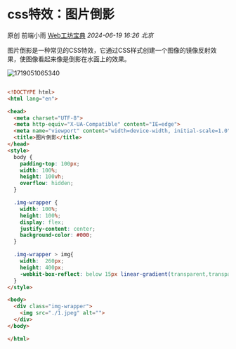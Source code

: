 # css特效：图片倒影

原创 前端小雨 [Web工坊宝典](javascript:void(0);) *2024-06-19 16:26* *北京*

图片倒影是一种常见的CSS特效，它通过CSS样式创建一个图像的镜像反射效果，使图像看起来像是倒影在水面上的效果。

![1719051065340](C:\Users\Administrator\AppData\Roaming\Typora\typora-user-images\1719051065340.png)

```html

<!DOCTYPE html>
<html lang="en">

<head>
  <meta charset="UTF-8">
  <meta http-equiv="X-UA-Compatible" content="IE=edge">
  <meta name="viewport" content="width=device-width, initial-scale=1.0">
  <title>图片倒影</title>
</head>
<style>
  body {
    padding-top: 100px;
    width: 100%;
    height: 100vh;
    overflow: hidden;
  }

  .img-wrapper {
    width: 100%;
    height: 100%;
    display: flex;
    justify-content: center;
    background-color: #000;
  }

  .img-wrapper > img{
    width:  260px;
    height: 400px;
    -webkit-box-reflect: below 15px linear-gradient(transparent,transparent,#000);
  }
</style>

<body>
  <div class="img-wrapper">
    <img src="./1.jpeg" alt="">
  </div>
</body>

</html>
```

